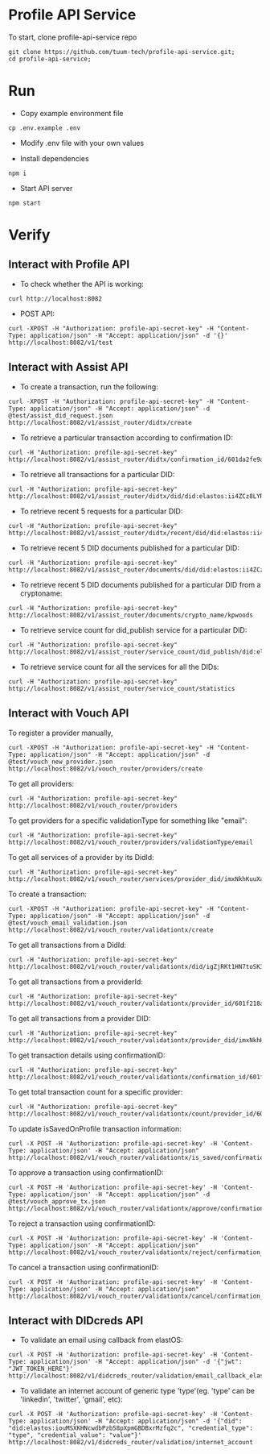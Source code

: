 # Profile API Service

To start, clone profile-api-service repo

```
git clone https://github.com/tuum-tech/profile-api-service.git;
cd profile-api-service;
```

# Run

- Copy example environment file

```
cp .env.example .env
```

- Modify .env file with your own values

- Install dependencies

```
npm i
```

- Start API server

```
npm start
```

# Verify

## Interact with Profile API

- To check whether the API is working:

```
curl http://localhost:8082
```

- POST API:

```
curl -XPOST -H "Authorization: profile-api-secret-key" -H "Content-Type: application/json" -H "Accept: application/json" -d '{}' http://localhost:8082/v1/test
```

## Interact with Assist API

- To create a transaction, run the following:

```
curl -XPOST -H "Authorization: profile-api-secret-key" -H "Content-Type: application/json" -H "Accept: application/json" -d @test/assist_did_request.json http://localhost:8082/v1/assist_router/didtx/create
```

- To retrieve a particular transaction according to confirmation ID:

```
curl -H "Authorization: profile-api-secret-key" http://localhost:8082/v1/assist_router/didtx/confirmation_id/601da2fe9af94bb593b96710
```

- To retrieve all transactions for a particular DID:

```
curl -H "Authorization: profile-api-secret-key" http://localhost:8082/v1/assist_router/didtx/did/did:elastos:ii4ZCz8LYRHax3YB79SWJcMM2hjaHT35KN
```

- To retrieve recent 5 requests for a particular DID:

```
curl -H "Authorization: profile-api-secret-key" http://localhost:8082/v1/assist_router/didtx/recent/did/did:elastos:ii4ZCz8LYRHax3YB79SWJcMM2hjaHT35KN
```

- To retrieve recent 5 DID documents published for a particular DID:

```
curl -H "Authorization: profile-api-secret-key" http://localhost:8082/v1/assist_router/documents/did/did:elastos:ii4ZCz8LYRHax3YB79SWJcMM2hjaHT35KN
```

- To retrieve recent 5 DID documents published for a particular DID from a cryptoname:

```
curl -H "Authorization: profile-api-secret-key" http://localhost:8082/v1/assist_router/documents/crypto_name/kpwoods
```

- To retrieve service count for did_publish service for a particular DID:

```
curl -H "Authorization: profile-api-secret-key" http://localhost:8082/v1/assist_router/service_count/did_publish/did:elastos:ii4ZCz8LYRHax3YB79SWJcMM2hjaHT35KN
```

- To retrieve service count for all the services for all the DIDs:

```
curl -H "Authorization: profile-api-secret-key" http://localhost:8082/v1/assist_router/service_count/statistics
```

## Interact with Vouch API

To register a provider manually,

```
curl -XPOST -H "Authorization: profile-api-secret-key" -H "Content-Type: application/json" -H "Accept: application/json" -d @test/vouch_new_provider.json http://localhost:8082/v1/vouch_router/providers/create
```

To get all providers:

```
curl -H "Authorization: profile-api-secret-key" http://localhost:8082/v1/vouch_router/providers
```

To get providers for a specific validationType for something like "email":

```
curl -H "Authorization: profile-api-secret-key" http://localhost:8082/v1/vouch_router/providers/validationType/email
```

To get all services of a provider by its DidId:

```
curl -H "Authorization: profile-api-secret-key" http://localhost:8082/v1/vouch_router/services/provider_did/imxNkhKuuXaefyFKQuzFnkfRdedDVLYmKV
```

To create a transaction:

```
curl -XPOST -H "Authorization: profile-api-secret-key" -H "Content-Type: application/json" -H "Accept: application/json" -d @test/vouch_email_validation.json http://localhost:8082/v1/vouch_router/validationtx/create
```

To get all transactions from a DidId:

```
curl -H "Authorization: profile-api-secret-key" http://localhost:8082/v1/vouch_router/validationtx/did/igZjRKt1HN7toSK3ZPZmNy5NuhfKDhzkUy
```

To get all transactions from a providerId:

```
curl -H "Authorization: profile-api-secret-key" http://localhost:8082/v1/vouch_router/validationtx/provider_id/601f218a1d7678f69a74e866
```

To get all transactions from a provider DID:

```
curl -H "Authorization: profile-api-secret-key" http://localhost:8082/v1/vouch_router/validationtx/provider_did/imxNkhKuuXaefyFKQuzFnkfRdedDVLYmKV
```

To get transaction details using confirmationID:

```
curl -H "Authorization: profile-api-secret-key" http://localhost:8082/v1/vouch_router/validationtx/confirmation_id/601f23ada1fb97d4298f0cb2
```

To get total transaction count for a specific provider:

```
curl -H "Authorization: profile-api-secret-key" http://localhost:8082/v1/vouch_router/validationtx/count/provider_id/601f218a1d7678f69a74e866
```

To update isSavedOnProfile transaction information:

```
curl -X POST -H 'Authorization: profile-api-secret-key' -H 'Content-Type: application/json' -H "Accept: application/json" http://localhost:8082/v1/vouch_router/validationtx/is_saved/confirmation_id/601f23ada1fb97d4298f0cb2
```

To approve a transaction using confirmationID:

```
curl -X POST -H 'Authorization: profile-api-secret-key' -H 'Content-Type: application/json' -H "Accept: application/json" -d @test/vouch_approve_tx.json http://localhost:8082/v1/vouch_router/validationtx/approve/confirmation_id/601f23ada1fb97d4298f0cb2
```

To reject a transaction using confirmationID:

```
curl -X POST -H 'Authorization: profile-api-secret-key' -H 'Content-Type: application/json' -H "Accept: application/json" http://localhost:8082/v1/vouch_router/validationtx/reject/confirmation_id/601f23ada1fb97d4298f0cb2
```

To cancel a transaction using confirmationID:

```
curl -X POST -H 'Authorization: profile-api-secret-key' -H 'Content-Type: application/json' -H "Accept: application/json" http://localhost:8082/v1/vouch_router/validationtx/cancel/confirmation_id/601f23ada1fb97d4298f0cb2
```

## Interact with DIDcreds API

- To validate an email using callback from elastOS:

```
curl -X POST -H 'Authorization: profile-api-secret-key' -H 'Content-Type: application/json' -H "Accept: application/json" -d '{"jwt": "JWT_TOKEN_HERE"}' http://localhost:8082/v1/didcreds_router/validation/email_callback_elastos
```

- To validate an internet account of generic type 'type'(eg. 'type' can be 'linkedin', 'twitter', 'gmail', etc):

```
curl -X POST -H 'Authorization: profile-api-secret-key' -H 'Content-Type: application/json' -H "Accept: application/json" -d '{"did": "did:elastos:iouMSXKHNcwdbPzb58pXpmGBDBxrMzfq2c", "credential_type": "type", "credential_value": "value"}' http://localhost:8082/v1/didcreds_router/validation/internet_account
```
